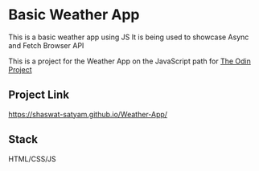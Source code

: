 # Basic Weather App
This is a basic weather app using JS
It is being used to showcase Async and Fetch Browser API

This is a project for the Weather App on the JavaScript path for [The Odin Project](https://www.theodinproject.com/)

## Project Link
https://shaswat-satyam.github.io/Weather-App/

## Stack
HTML/CSS/JS
